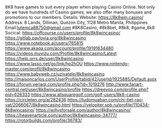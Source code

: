 8K8 have games to suit every player when playing Casino Online. Not only do we have hundreds of Casino games, we also offer many bonuses and promotions to our members.
Details:
Website: https://8k8win.casino/
Address: 8 Lands, Diliman, Quezon City, 1128 Metro Manila, Philippines
Email:lutemca88750@gmail.com
#8K8Casino, #8k8bet, #8k8, #game_8k8
Socical:
https://offcourse.co/users/profile/8k8wincasino/ 
https://gitlab.pavlovia.org/8k8wincasino 
https://www.notebook.ai/users/765815 
https://www.akaqa.com/account/profile/19191634480 
https://videos.muvizu.com/Profile/8k8wincasino/Latest 
https://help.orrs.de/user/8k8wincasino 
https://www.lasso.net/go/link/hp2hOU 
https://www.nintendo-master.com/profil/8k8wincasino 
https://www.babyweb.cz/uzivatele/8k8wincasino 
http://maisoncarlos.com/UserProfile/tabid/42/userId/1925885/Default.aspx 
https://forum.veriagi.com/profile.php?id=1019276 
http://www.fanart-central.net/user/8k8wincasino/profile 
https://dreevoo.com/profile.php?pid=626333 
https://www.allsquaregolf.com/golf-users/8k8-casino 
https://circleten.org/a/282436 
https://tudomuaban.com/chi-tiet-rao-vat/2066067/8k8wincasino.html 
https://velopiter.spb.ru/profile/110434-8k8wincasino/ 
https://willysforsale.com/author/8k8wincasino/ 
https://heavenarticle.com/author/8k8wincasino-34777/ 
https://rotorbuilds.com/profile/36783/ 


